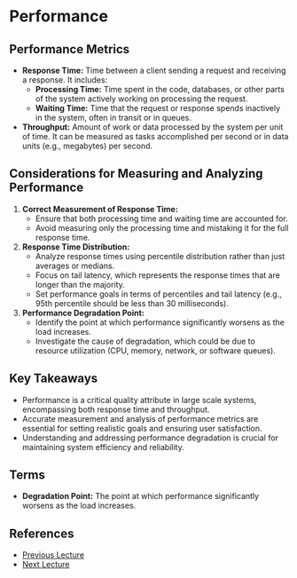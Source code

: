 # Performance

## Performance Metrics

- **Response Time:** Time between a client sending a request and receiving a response. It includes:
  - **Processing Time:** Time spent in the code, databases, or other parts of the system actively working on processing the request.
  - **Waiting Time:** Time that the request or response spends inactively in the system, often in transit or in queues.
- **Throughput:** Amount of work or data processed by the system per unit of time. It can be measured as tasks accomplished per second or in data units (e.g., megabytes) per second.

## Considerations for Measuring and Analyzing Performance

1. **Correct Measurement of Response Time:**
   - Ensure that both processing time and waiting time are accounted for.
   - Avoid measuring only the processing time and mistaking it for the full response time.
2. **Response Time Distribution:**
   - Analyze response times using percentile distribution rather than just averages or medians.
   - Focus on tail latency, which represents the response times that are longer than the majority.
   - Set performance goals in terms of percentiles and tail latency (e.g., 95th percentile should be less than 30 milliseconds).
3. **Performance Degradation Point:**
   - Identify the point at which performance significantly worsens as the load increases.
   - Investigate the cause of degradation, which could be due to resource utilization (CPU, memory, network, or software queues).

## Key Takeaways

- Performance is a critical quality attribute in large scale systems, encompassing both response time and throughput.
- Accurate measurement and analysis of performance metrics are essential for setting realistic goals and ensuring user satisfaction.
- Understanding and addressing performance degradation is crucial for maintaining system efficiency and reliability.

## Terms

- **Degradation Point:** The point at which performance significantly worsens as the load increases.

## References

- [Previous Lecture](../02%20-%20System%20Requirements%20&%20Architectural%20Drivers/04%20-%20System%20Constraints%20in%20Software%20Architecture.md)
- [Next Lecture](./02%20-Scalability.md)

